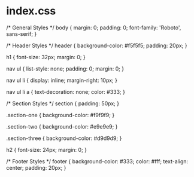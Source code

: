 # index.css
/* General Styles */
body {
  margin: 0;
  padding: 0;
  font-family: 'Roboto', sans-serif;
}

/* Header Styles */
header {
  background-color: #f5f5f5;
  padding: 20px;
}

h1 {
  font-size: 32px;
  margin: 0;
}

nav ul {
  list-style: none;
  padding: 0;
  margin: 0;
}

nav ul li {
  display: inline;
  margin-right: 10px;
}

nav ul li a {
  text-decoration: none;
  color: #333;
}

/* Section Styles */
section {
  padding: 50px;
}

.section-one {
  background-color: #f9f9f9;
}

.section-two {
  background-color: #e9e9e9;
}

.section-three {
  background-color: #d9d9d9;
}

h2 {
  font-size: 24px;
  margin: 0;
}

/* Footer Styles */
footer {
  background-color: #333;
  color: #fff;
  text-align: center;
  padding: 20px;
}
